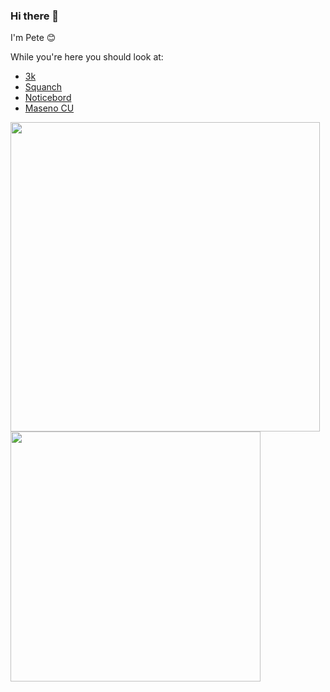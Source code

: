 ### Hi there 👋

I'm Pete 😊

While you're here you should look at:
- [3k](https://3k.netlify.app)
- [Squanch](https://squanch.netlify.app)
- [Noticebord](https://noticebord.herokuapp.com)
- [Maseno CU](https://masenocu.org)

<p>
  <img width="495px" align="left" src="https://github-readme-stats.vercel.app/api?username=sixpeteunder&theme=gotham&count_private=true&show_icons=true" />
  <img width="400px" align="left" src="https://github-readme-stats.vercel.app/api/top-langs/?username=sixpeteunder&theme=gotham&hide=css,html&layout=compact" />
</p>
